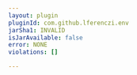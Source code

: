 ```yaml
---
layout: plugin
pluginId: com.github.lferenczi.env
jarSha1: INVALID
isJarAvailable: false
error: NONE
violations: []

---
```

